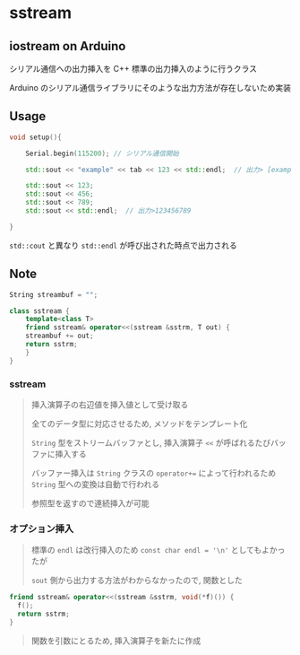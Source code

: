 # sstream

## iostream on Arduino

シリアル通信への出力挿入を C++ 標準の出力挿入のように行うクラス

Arduino のシリアル通信ライブラリにそのような出力方法が存在しないため実装

## Usage

```cpp
void setup(){

	Serial.begin(115200); // シリアル通信開始

	std::sout << "example" << tab << 123 << std::endl;  // 出力> [example	123]

	std::sout << 123;
	std::sout << 456;
	std::sout << 789;
	std::sout << std::endl;  // 出力>123456789

}
```

`std::cout` と異なり `std::endl` が呼び出された時点で出力される

## Note

```cpp
String streambuf = "";

class sstream {
	template<class T>
	friend sstream& operator<<(sstream &sstrm, T out) {
	streambuf += out;
	return sstrm;
	}
}
```

### sstream

> 挿入演算子の右辺値を挿入値として受け取る
>
> 全てのデータ型に対応させるため, メソッドをテンプレート化
>
> `String` 型をストリームバッファとし, 挿入演算子 `<<` が呼ばれるたびバッファに挿入する
>
> バッファー挿入は `String` クラスの `operator+=` によって行われるため `String` 型への変換は自動で行われる
>
> 参照型を返すので連続挿入が可能

### オプション挿入

> 標準の `endl` は改行挿入のため `const char endl = '\n'` としてもよかったが
>
> `sout` 側から出力する方法がわからなかったので,  関数とした

```cpp
friend sstream& operator<<(sstream &sstrm, void(*f)()) {
  f();
  return sstrm;
}
```

> 関数を引数にとるため, 挿入演算子を新たに作成
